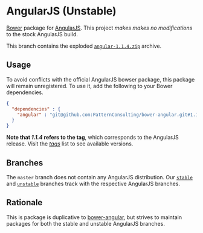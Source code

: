 # AngularJS (Unstable)

[Bower](https://github.com/twitter/bower) package for [AngularJS](http://angularjs.org/). This project _makes makes no modifications_ to the stock AngularJS build.

This branch contains the exploded [`angular-1.1.4.zip`](http://code.angularjs.org/1.1.4/angular-1.1.4.zip) archive.

## Usage

To avoid conflicts with the official AngularJS bowser package, this package will remain unregistered. To use it, add the following to your Bower dependencies.

```json
{
  "dependencies" : {
    "angular" : "git@github.com:PatternConsulting/bower-angular.git#1.1.4"
  }
}
```

**Note that _1.1.4_ refers to the tag**, which corresponds to the AngularJS release. Visit the [_tags_](https://github.com/PatternConsulting/bower-angular/tags)
list to see available versions.

## Branches

The `master` branch does not contain any AngularJS distribution. Our [`stable`](https://github.com/PatternConsulting/bower-angular/tree/stable) and [`unstable`](https://github.com/PatternConsulting/bower-angular/tree/unstable) branches track with the respective AngularJS branches.

## Rationale

This is package is duplicative to [bower-angular](https://github.com/angular/bower-angular), but strives to maintain packages for both the stable and unstable AngularJS branches.
